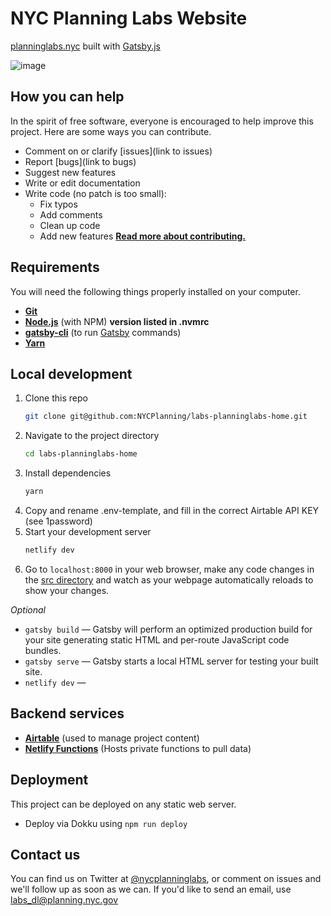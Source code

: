 # NYC Planning Labs Website

[planninglabs.nyc](https://planninglabs.nyc/) built with [Gatsby.js](https://www.gatsbyjs.org/docs/building-with-components/)


![image](https://user-images.githubusercontent.com/409279/34015575-dd993eb6-e0ec-11e7-922e-f545b95819ca.png)


## How you can help

In the spirit of free software, everyone is encouraged to help improve this project.  Here are some ways you can contribute.

- Comment on or clarify [issues](link to issues)
- Report [bugs](link to bugs)
- Suggest new features
- Write or edit documentation
- Write code (no patch is too small):
  - Fix typos
  - Add comments
  - Clean up code
  - Add new features
**[Read more about contributing.](CONTRIBUTING.md)**

## Requirements

You will need the following things properly installed on your computer.

* **[Git](https://git-scm.com/)**
* **[Node.js](https://nodejs.org/)** (with NPM) **version listed in .nvmrc**
* **[gatsby-cli](https://www.npmjs.com/package/gatsby-cli)** (to run [Gatsby](https://www.gatsbyjs.org/) commands)
* **[Yarn](https://yarnpkg.com/)**

## Local development

1. Clone this repo  
   ```sh
   git clone git@github.com:NYCPlanning/labs-planninglabs-home.git
   ```
2. Navigate to the project directory 
   ```sh
   cd labs-planninglabs-home
   ```
3. Install dependencies
   ```sh
   yarn
   ```
4. Copy and rename .env-template, and fill in the correct Airtable API KEY (see 1password)
4. Start your development server
   ```sh
   netlify dev
   ```
5.  Go to `localhost:8000` in your web browser, make any code changes in the [src directory](src) and watch as your webpage automatically reloads to show your changes.

_Optional_
- `gatsby build` — Gatsby will perform an optimized production build for your site generating static HTML and per-route JavaScript code bundles.
- `gatsby serve` — Gatsby starts a local HTML server for testing your built site.
- `netlify dev` — 

## Backend services

- **[Airtable](https://airtable.com/)** (used to manage project content)
- **[Netlify Functions](https://www.netlify.com/products/functions/)** (Hosts private functions to pull data)

## Deployment

This project can be deployed on any static web server.

- Deploy via Dokku using `npm run deploy`

## Contact us

You can find us on Twitter at [@nycplanninglabs](https://twitter.com/nycplanninglabs), or comment on issues and we'll follow up as soon as we can. If you'd like to send an email, use [labs_dl@planning.nyc.gov](mailto:labs_dl@planning.nyc.gov)
